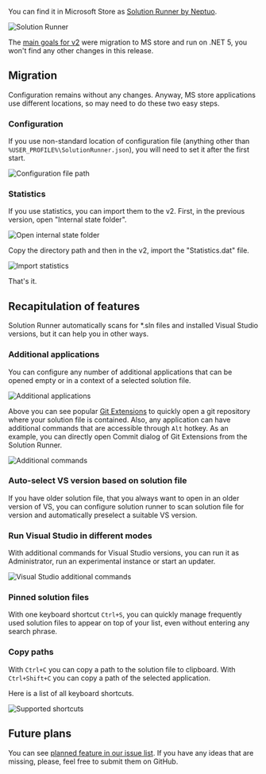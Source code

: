 You can find it in Microsoft Store as [Solution Runner by Neptuo](https://www.microsoft.com/store/productId/9MVTL05WZB3P).

![Solution Runner](/Content/Images/Blog/productivity-solution-runner-v2/main.png)

The [main goals for v2](https://github.com/neptuo/Productivity.SolutionRunner/milestone/16?closed=1) were migration to MS store and run on .NET 5, you won't find any other changes in this release.

## Migration

Configuration remains without any changes. Anyway, MS store applications use different locations, so may need to do these two easy steps.

### Configuration

If you use non-standard location of configuration file (anything other than `%USER_PROFILE%\SolutionRunner.json`), you will need to set it after the first start.

![Configuration file path](/Content/Images/Blog/productivity-solution-runner-v2/configuration-path.png)

### Statistics

If you use statistics, you can import them to the v2. First, in the previous version, open "Internal state folder".

![Open internal state folder](/Content/Images/Blog/productivity-solution-runner-v2/open-internal-state.png)

Copy the directory path and then in the v2, import the "Statistics.dat" file.

![Import statistics](/Content/Images/Blog/productivity-solution-runner-v2/import-statistics.png)

That's it.

## Recapitulation of features

Solution Runner automatically scans for *.sln files and installed Visual Studio versions, but it can help you in other ways.

### Additional applications

You can configure any number of additional applications that can be opened empty or in a context of a selected solution file. 

![Additional applications](/Content/Images/Blog/productivity-solution-runner-v2/additional-application.png)

Above you can see popular [Git Extensions](https://gitextensions.github.io) to quickly open a git repository where your solution file is contained.
Also, any application can have additional commands that are accessible through `Alt` hotkey. As an example, you can directly open Commit dialog of Git Extensions from the Solution Runner.

![Additional commands](/Content/Images/Blog/productivity-solution-runner-v2/additional-command.png)

### Auto-select VS version based on solution file

If you have older solution file, that you always want to open in an older version of VS, you can configure solution runner to scan solution file for version and automatically
preselect a suitable VS version.

### Run Visual Studio in different modes

With additional commands for Visual Studio versions, you can run it as Administrator, run an experimental instance or start an updater.

![Visual Studio additional commands](/Content/Images/Blog/productivity-solution-runner-v2/vs-additional-commands.png)

### Pinned solution files

With one keyboard shortcut `Ctrl+S`, you can quickly manage frequently used solution files to appear on top of your list, even without entering any search phrase.

### Copy paths

With `Ctrl+C` you can copy a path to the solution file to clipboard.
With `Ctrl+Shift+C` you can copy a path of the selected application.

Here is a list of all keyboard shortcuts.

![Supported shortcuts](/Content/Images/Blog/productivity-solution-runner-v2/keyboard-shortcuts.png)

## Future plans

You can see [planned feature in our issue list](https://github.com/neptuo/Productivity.SolutionRunner/issues).
If you have any ideas that are missing, please, feel free to submit them on GitHub.